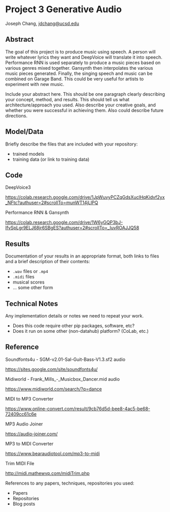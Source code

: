 # Project 3 Generative Audio

Joseph Chang, jdchang@ucsd.edu

## Abstract

The goal of this project is to produce music using speech. A person will write whatever lyrics they want and DeepVoice will translate it into speech. Performance RNN is used separately to produce a music pieces based on various genres mixed together. Gansynth then interpolates the various music pieces generated. Finally, the singing speech and music can be combined on Garage Band. This could be very useful for artists to experiment with new music.

Include your abstract here. This should be one paragraph clearly describing your concept, method, and results. This should tell us what architecture/approach you used. Also describe your creative goals, and whether you were successful in achieving them. Also could describe future directions.

## Model/Data

Briefly describe the files that are included with your repository:
- trained models
- training data (or link to training data)

## Code

DeepVoice3 

https://colab.research.google.com/drive/1JpWuvyPCZqGdsXuclHqKidvf2yx_NFtc?authuser=2#scrollTo=munWT14jLlPQ

Performance RNN & Gansynth 

https://colab.research.google.com/drive/1W6yGQP3bJ-IfvSpLgr9ELJ68jr6SBgES?authuser=2#scrollTo=_IuvROAJJQ58

## Results

Documentation of your results in an appropriate format, both links to files and a brief description of their contents:
- `.wav` files or `.mp4`
- `.midi` files
- musical scores
- ... some other form

## Technical Notes

Any implementation details or notes we need to repeat your work. 
- Does this code require other pip packages, software, etc?
- Does it run on some other (non-datahub) platform? (CoLab, etc.)

## Reference

Soundfonts4u - SGM-v2.01-Sal-Guit-Bass-V1.3.sf2 audio

https://sites.google.com/site/soundfonts4u/

Midiworld - Frank_Mills_-_Musicbox_Dancer.mid audio

https://www.midiworld.com/search/?q=dance

MIDI to MP3 Converter

https://www.online-convert.com/result/9cb76d5d-bee8-4ac5-be68-72409cc61c6e

MP3 Audio Joiner

https://audio-joiner.com/

MP3 to MIDI Converter

https://www.bearaudiotool.com/mp3-to-midi

Trim MIDI File

http://midi.mathewvp.com/midiTrim.php

References to any papers, techniques, repositories you used:
- Papers
- Repositories
- Blog posts
